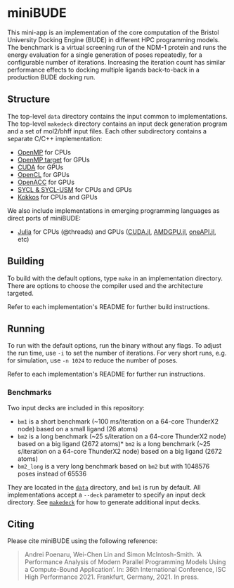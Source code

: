 # miniBUDE

This mini-app is an implementation of the core computation of the Bristol University Docking Engine (BUDE) in different HPC programming models.
The benchmark is a virtual screening run of the NDM-1 protein and runs the energy evaluation for a single generation of poses repeatedly, for a configurable number of iterations.
Increasing the iteration count has similar performance effects to docking multiple ligands back-to-back in a production BUDE docking run.

## Structure

The top-level `data` directory contains the input common to implementations.
The top-level `makedeck` directory contains an input deck generation program and a set of mol2/bhff input files.
Each other subdirectory contains a separate C/C++ implementation:

- [OpenMP](openmp/) for CPUs
- [OpenMP target](openmp-target/) for GPUs
- [CUDA](cuda/) for GPUs
- [OpenCL](opencl/) for GPUs
- [OpenACC](openacc/) for GPUs
- [SYCL & SYCL-USM](sycl/) for CPUs and GPUs
- [Kokkos](kokkos/) for CPUs and GPUs

We also include implementations in emerging programming languages as direct ports of miniBUDE:

- [Julia](miniBUDE.jl) for CPUs (@threads) and GPUs ([CUDA.jl](https://juliagpu.gitlab.io/CUDA.jl/), [AMDGPU.jl](https://amdgpu.juliagpu.org/stable/), [oneAPI.jl](https://github.com/JuliaGPU/oneAPI.jl), etc)


## Building

To build with the default options, type `make` in an implementation directory.
There are options to choose the compiler used and the architecture targeted.

Refer to each implementation's README for further build instructions.

## Running

To run with the default options, run the binary without any flags.
To adjust the run time, use `-i` to set the number of iterations.
For very short runs, e.g. for simulation, use `-n 1024` to reduce the number of poses.

Refer to each implementation's README for further run instructions.

### Benchmarks

Two input decks are included in this repository:

* `bm1` is a short benchmark (~100 ms/iteration on a 64-core ThunderX2 node) based on a small ligand (26 atoms)
* `bm2` is a long benchmark (~25 s/iteration on a 64-core ThunderX2 node) based on a big ligand (2672 atoms)* `bm2` is a long benchmark (~25 s/iteration on a 64-core ThunderX2 node) based on a big ligand (2672 atoms)
* `bm2_long` is a very long benchmark based on `bm2` but with 1048576 poses instead of 65536

They are located in the [`data`](data/) directory, and `bm1` is run by default.
All implementations accept a `--deck` parameter to specify an input deck directory.
See [`makedeck`](makedeck/) for how to generate additional input decks.

## Citing

Please cite miniBUDE using the following reference:

> Andrei Poenaru, Wei-Chen Lin and Simon McIntosh-Smith. ‘A Performance Analysis of Modern Parallel Programming Models Using a Compute-Bound Application’. In: 36th International Conference, ISC High Performance 2021. Frankfurt, Germany, 2021. In press.
